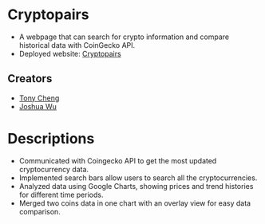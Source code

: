 # Cryptopairs

- A webpage that can search for crypto information and compare historical data with CoinGecko API.
- Deployed website: [Cryptopairs](https://tlcheng11.github.io/Coin-Comparison/)

## Creators

- [Tony Cheng](https://github.com/TLCheng11)
- [Joshua Wu](https://github.com/jww2145)

# Descriptions

- Communicated with Coingecko API to get the most updated cryptocurrency data.
- Implemented search bars allow users to search all the cryptocurrencies.
- Analyzed data using Google Charts, showing prices and trend histories for different time periods.
- Merged two coins data in one chart with an overlay view for easy data comparison.
